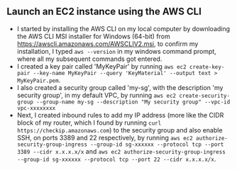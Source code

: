 ## Launch an EC2 instance using the AWS CLI 
- I started by installing the AWS CLI on my local computer by downloading the AWS CLI MSI installer for Windows (64-bit) from https://awscli.amazonaws.com/AWSCLIV2.msi, to confirm my installation, I typed `aws --version` in my windows command prompt, where all my subsequent commands got entered. 
- I created a key pair called 'MyKeyPair' by running `aws ec2 create-key-pair --key-name MyKeyPair --query 'KeyMaterial' --output text > MyKeyPair.pem`. 
- I also created a security group called 'my-sg', with the description 'my security group', in my default VPC, by running `aws ec2 create-security-group --group-name my-sg --description "My security group" --vpc-id vpc-xxxxxxxx` 
- Next, I created inbound rules to add my IP address (more like the CIDR block of my router, which I found by running `curl https://checkip.amazonaws.com`) to the security group and also enable SSH, on ports 3389 and  22 respectively, by running `aws ec2 authorize-security-group-ingress --group-id sg-xxxxxx --protocol tcp --port 3389 --cidr x.x.x.x/x` and `aws ec2 authorize-security-group-ingress --group-id sg-xxxxxx --protocol tcp --port 22 --cidr x.x.x.x/x`. 
